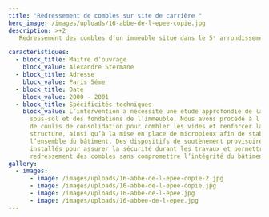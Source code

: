 ```yaml
---
title: "Redressement de combles sur site de carrière "
hero_image: /images/uploads/16-abbe-de-l-epee-copie.jpg
description: >+2
   Redressement des combles d’un immeuble situé dans le 5ᵉ arrondissement de Paris, reposant sur un site de carrière souterraine. Grâce à notre haute technicité, nous avons sécurisé l’ouvrage tout en respectant les contraintes géotechniques et architecturales du bâti ancien.

caracteristiques:
  - block_title: Maitre d’ouvrage
    block_value: Alexandre Stermane
  - block_title: Adresse
    block_value: Paris 5éme
  - block_title: Date
    block_value: 2000 - 2001
  - block_title: Spécificités techniques
    block_value: L’intervention a nécessité une étude approfondie de la stabilité du
      sous-sol et des fondations de l’immeuble. Nous avons procédé à l’injection
      de coulis de consolidation pour combler les vides et renforcer la
      structure, ainsi qu’à la mise en place de micropieux afin de stabiliser
      l’ensemble du bâtiment. Des dispositifs de soutènement provisoires ont été
      installés pour assurer la sécurité durant les travaux et permettre un
      redressement des combles sans compromettre l’intégrité du bâtiment.
gallery:
  - images:
      - image: /images/uploads/16-abbe-de-l-epee-copie-2.jpg
      - image: /images/uploads/16-abbe-de-l-epee-copie.jpg
      - image: /images/uploads/16-abbe-de-l-epee.jpg
      - image: /images/uploads/16-abbee-de-l-epee.jpg
---
```

